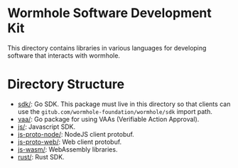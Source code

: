 # Wormhole Software Development Kit

This directory contains libraries in various languages for developing software that interacts with
wormhole.

# Directory Structure

 * [sdk/](./): Go SDK.  This package must live in this directory so that clients can use the
   `gitub.com/wormhole-foundation/wormhole/sdk` import path.
 * [vaa/](./vaa/): Go package for using VAAs (Verifiable Action Approval).
 * [js/](./js/README.md): Javascript SDK.
 * [js-proto-node/](./js-proto-node/README.md): NodeJS client protobuf.
 * [js-proto-web/](./js-proto-web/README.md): Web client protobuf.
 * [js-wasm/](./js-wasm/README.md): WebAssembly libraries.
 * [rust/](./rust/): Rust SDK.
